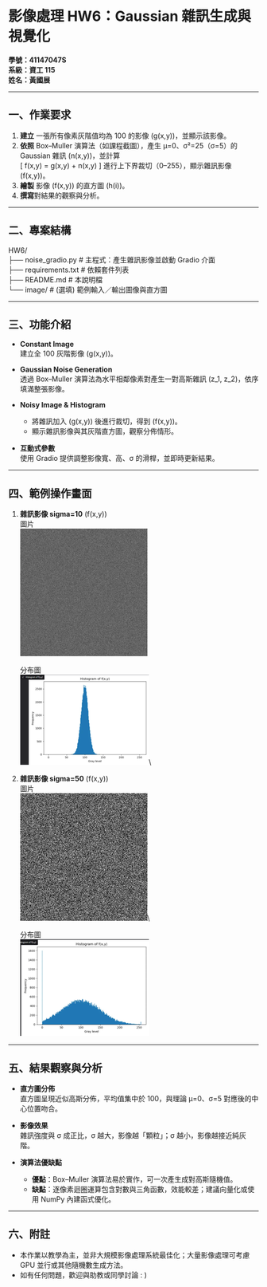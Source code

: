 # 影像處理 HW6：Gaussian 雜訊生成與視覺化

**學號：41147047S  
系級：資工 115  
姓名：黃國展**

---

## 一、作業要求

1. **建立** 一張所有像素灰階值均為 100 的影像 \(g(x,y)\)，並顯示該影像。  
2. **依照** Box–Muller 演算法（如課程截圖），產生 μ=0、σ²=25（σ=5）的 Gaussian 雜訊 \(n(x,y)\)，並計算  
   \[
     f(x,y) = g(x,y) + n(x,y)
   \]
   進行上下界裁切（0–255），顯示雜訊影像 \(f(x,y)\)。  
3. **繪製** 影像 \(f(x,y)\) 的直方圖 \(h(i)\)。  
4. **撰寫**對結果的觀察與分析。

---

## 二、專案結構

HW6/  
├── noise_gradio.py      # 主程式：產生雜訊影像並啟動 Gradio 介面  
├── requirements.txt     # 依賴套件列表  
├── README.md            # 本說明檔  
└── image/               # (選填) 範例輸入／輸出圖像與直方圖  

---

## 三、功能介紹

- **Constant Image**  
  建立全 100 灰階影像 \(g(x,y)\)。

- **Gaussian Noise Generation**  
  透過 Box–Muller 演算法為水平相鄰像素對產生一對高斯雜訊 \(z_1, z_2\)，依序填滿整張影像。

- **Noisy Image & Histogram**  
  - 將雜訊加入 \(g(x,y)\) 後進行裁切，得到 \(f(x,y)\)。  
  - 顯示雜訊影像與其灰階直方圖，觀察分佈情形。

- **互動式參數**  
  使用 Gradio 提供調整影像寬、高、σ 的滑桿，並即時更新結果。

---


## 四、範例操作畫面

1. **雜訊影像 sigma=10** \(f(x,y)\)  
    圖片\
    ![Noisy Image](./image/noise_256_256_10.webp)

    分布圖\
    ![histogram](./image/histogram_10.png)\

2. **雜訊影像 sigma=50** \(f(x,y)\)  
    圖片\
    ![Noisy Image](./image/noise_256_256_50.webp)\
   
    分布圖\
    ![histogram](./image/histogram_50.png)

---

## 五、結果觀察與分析

- **直方圖分佈**  
  直方圖呈現近似高斯分佈，平均值集中於 100，與理論 μ=0、σ=5 對應後的中心位置吻合。

- **影像效果**  
  雜訊強度與 σ 成正比，σ 越大，影像越「顆粒」；σ 越小，影像越接近純灰階。

- **演算法優缺點**  
  - **優點**：Box–Muller 演算法易於實作，可一次產生成對高斯隨機值。  
  - **缺點**：逐像素迴圈運算包含對數與三角函數，效能較差；建議向量化或使用 NumPy 內建函式優化。

---

## 六、附註

- 本作業以教學為主，並非大規模影像處理系統最佳化；大量影像處理可考慮 GPU 並行或其他隨機數生成方法。  
- 如有任何問題，歡迎與助教或同學討論 : )